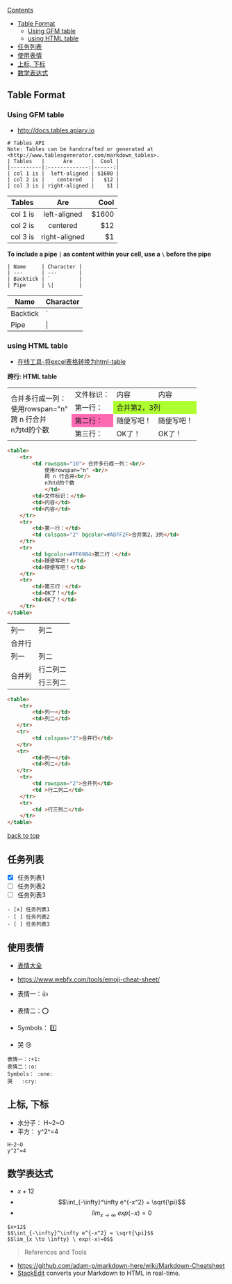 [Contents](#top)

- [Table Format](#table-format)
  - [Using GFM table](#using-gfm-table)
  - [using HTML table](#using-html-table)
- [任务列表](#%e4%bb%bb%e5%8a%a1%e5%88%97%e8%a1%a8)
- [使用表情](#%e4%bd%bf%e7%94%a8%e8%a1%a8%e6%83%85)
- [上标, 下标](#%e4%b8%8a%e6%a0%87-%e4%b8%8b%e6%a0%87)
- [数学表达式](#%e6%95%b0%e5%ad%a6%e8%a1%a8%e8%be%be%e5%bc%8f)

## Table Format

### Using GFM table

-  http://docs.tables.apiary.io

```
# Tables API 
Note: Tables can be handcrafted or generated at <http://www.tablesgenerator.com/markdown_tables>.
| Tables   |      Are      |  Cool |
|----------|:-------------:|------:|
| col 1 is |  left-aligned | $1600 |
| col 2 is |    centered   |   $12 |
| col 3 is | right-aligned |    $1 |
```

| Tables   |      Are      |  Cool |
|----------|:-------------:|------:|
| col 1 is |  left-aligned | $1600 |
| col 2 is |    centered   |   $12 |
| col 3 is | right-aligned |    $1 |

**To include a pipe `|` as content within your cell, use a `\` before the pipe**

```
| Name     | Character |
| ---      | ---       |
| Backtick | `         |
| Pipe     | \|        |
```

| Name     | Character |
| ---      | ---       |
| Backtick | `         |
| Pipe     | \|        |

### using HTML table

- [在线工具-将excel表格转换为html-table](http://pressbin.com/tools/excel_to_html_table/index.html)

**跨行: HTML table**

<table>
    <tr>
        <td rowspan="10"> 合并多行成一列：<br/>
            使用rowspan="n" <br/>
            跨 n 行合并<br/>
            n为td的个数
            </td>
        <td>文件标识：</td>
        <td>内容</td>
        <td>内容</td>
    </tr>
    <tr>
        <td>第一行：</td>
        <td colspan="2" bgcolor=#ADFF2F>合并第2，3列</td>
    </tr>
    <tr>
        <td bgcolor=#FF69B4>第二行：</td>
        <td>随便写吧！</td>
        <td>随便写吧！</td>
    </tr>
    <tr>
        <td>第三行：</td>
        <td>OK了！</td>
        <td>OK了！</td>
    </tr>
</table>

```html
<table>
    <tr>
        <td rowspan="10"> 合并多行成一列：<br/>
            使用rowspan="n" <br/>
            跨 n 行合并<br/>
            n为td的个数
            </td>
        <td>文件标识：</td>
        <td>内容</td>
        <td>内容</td>
    </tr>
    <tr>
        <td>第一行：</td>
        <td colspan="2" bgcolor=#ADFF2F>合并第2，3列</td>
    </tr>
    <tr>
        <td bgcolor=#FF69B4>第二行：</td>
        <td>随便写吧！</td>
        <td>随便写吧！</td>
    </tr>
    <tr>
        <td>第三行：</td>
        <td>OK了！</td>
        <td>OK了！</td>
    </tr>
</table>
```

<table>
    <tr>
        <td>列一</td> 
        <td>列二</td> 
   </tr>
   <tr>
        <td colspan="2">合并行</td>    
   </tr>
   <tr>
        <td>列一</td> 
        <td>列二</td> 
   </tr>
    <tr>
        <td rowspan="2">合并列</td>    
        <td >行二列二</td>  
    </tr>
    <tr>
        <td >行三列二</td>  
    </tr>
</table>

```html
<table>
    <tr>
        <td>列一</td> 
        <td>列二</td> 
   </tr>
   <tr>
        <td colspan="2">合并行</td>    
   </tr>
   <tr>
        <td>列一</td> 
        <td>列二</td> 
   </tr>
    <tr>
        <td rowspan="2">合并列</td>    
        <td >行二列二</td>  
    </tr>
    <tr>
        <td >行三列二</td>  
    </tr>
</table>
```

[back to top](#top)

## 任务列表

- [x] 任务列表1
- [ ] 任务列表2
- [ ] 任务列表3

```
- [x] 任务列表1
- [ ] 任务列表2
- [ ] 任务列表3
```

## 使用表情

- [表情大全](http://www.webpagefx.com/tools/emoji-cheat-sheet/)
- https://www.webfx.com/tools/emoji-cheat-sheet/

- 表情一：:+1:
- 表情二：:o:
- Symbols： :one:
- 哭   :cry:

```
表情一：:+1:
表情二：:o:
Symbols： :one:
哭   :cry:
```

## 上标, 下标

- 水分子： H~2~O
- 平方： y^2^=4

```
H~2~O
y^2^=4
```

## 数学表达式

- $x+12$
- $$\int_{-\infty}^\infty e^{-x^2} = \sqrt{\pi}$$
- $$lim_{x \to \infty} \ exp(-x)=0$$

```
$x+12$
$$\int_{-\infty}^\infty e^{-x^2} = \sqrt{\pi}$$
$$lim_{x \to \infty} \ exp(-x)=0$$
```

> References and Tools
- https://github.com/adam-p/markdown-here/wiki/Markdown-Cheatsheet
- [StackEdit](https://stackedit.io/) converts your Markdown to HTML in real-time.

